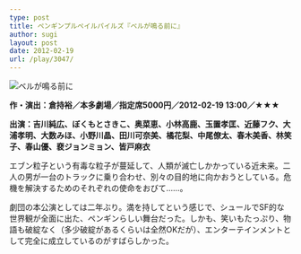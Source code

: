 ```yaml
---
type: post
title: ペンギンプルペイルパイルズ『ベルが鳴る前に』
author: sugi
layout: post
date: 2012-02-19
url: /play/3047/
---
```

<img src="http://i2.wp.com/asharpminor.com/wp-content/uploads/2012/02/beruga_naru_maeni.jpg?resize=240%2C160" alt="ベルが鳴る前に" title="ベルが鳴る前に" class="alignleft size-full wp-image-3048" data-recalc-dims="1" />

**作・演出：倉持裕／本多劇場／指定席5000円／2012-02-19 13:00／★★★**

**出演：吉川純広、ぼくもとさきこ、奥菜恵、小林高鹿、玉置孝匡、近藤フク、大浦孝明、大数みほ、小野川晶、田川可奈美、橘花梨、中尾僚太、春木美香、林笑子、春山優、裵ジョンミョン、皆戸麻衣**

エブン粒子という有毒な粒子が蔓延して、人類が滅亡しかかっている近未来。二人の男が一台のトラックに乗り合わせ、別々の目的地に向かおうとしている。危機を解決するためのそれぞれの使命をおびて……。

劇団の本公演としては二年ぶり。満を持してという感じで、シュールでSF的な世界観が全面に出た、ペンギンらしい舞台だった。しかも、笑いもたっぷり、物語も破綻なく（多少破綻があるくらいは全然OKだが）、エンターテインメントとして完全に成立しているのがすばらしかった。
